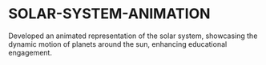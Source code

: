 # SOLAR-SYSTEM-ANIMATION
Developed an animated representation of the solar system, showcasing the dynamic motion of planets around the sun, enhancing educational engagement.

